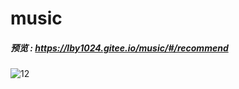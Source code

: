 # music
##### 预览 : https://lby1024.gitee.io/music/#/recommend

![12](https://upload-images.jianshu.io/upload_images/6954760-72a443acdcf64482.png?imageMogr2/auto-orient/strip%7CimageView2/2/w/1240)
